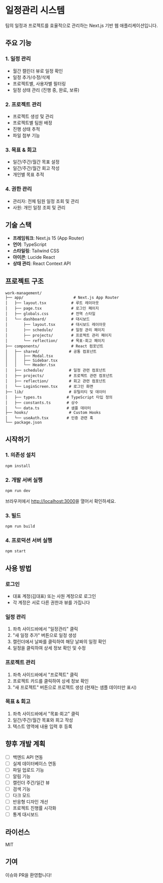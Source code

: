 # 일정관리 시스템

팀의 일정과 프로젝트를 효율적으로 관리하는 Next.js 기반 웹 애플리케이션입니다.

## 주요 기능

### 1. 일정 관리
- 월간 캘린더 뷰로 일정 확인
- 일정 추가/수정/삭제
- 프로젝트별, 사용자별 필터링
- 일정 상태 관리 (진행 중, 완료, 보류)

### 2. 프로젝트 관리
- 프로젝트 생성 및 관리
- 프로젝트별 팀원 배정
- 진행 상태 추적
- 파일 첨부 기능

### 3. 목표 & 회고
- 일간/주간/월간 목표 설정
- 일간/주간/월간 회고 작성
- 개인별 목표 추적

### 4. 권한 관리
- 관리자: 전체 팀원 일정 조회 및 관리
- 사원: 개인 일정 조회 및 관리

## 기술 스택

- **프레임워크**: Next.js 15 (App Router)
- **언어**: TypeScript
- **스타일링**: Tailwind CSS
- **아이콘**: Lucide React
- **상태 관리**: React Context API

## 프로젝트 구조

```
work-management/
├── app/                      # Next.js App Router
│   ├── layout.tsx           # 루트 레이아웃
│   ├── page.tsx             # 로그인 페이지
│   ├── globals.css          # 전역 스타일
│   └── dashboard/           # 대시보드
│       ├── layout.tsx       # 대시보드 레이아웃
│       ├── schedule/        # 일정 관리 페이지
│       ├── projects/        # 프로젝트 관리 페이지
│       └── reflection/      # 목표·회고 페이지
├── components/              # React 컴포넌트
│   ├── shared/             # 공통 컴포넌트
│   │   ├── Modal.tsx
│   │   ├── Sidebar.tsx
│   │   └── Header.tsx
│   ├── schedule/           # 일정 관련 컴포넌트
│   ├── projects/           # 프로젝트 관련 컴포넌트
│   ├── reflection/         # 회고 관련 컴포넌트
│   └── LoginScreen.tsx     # 로그인 화면
├── lib/                    # 유틸리티 및 데이터
│   ├── types.ts           # TypeScript 타입 정의
│   ├── constants.ts       # 상수
│   └── data.ts            # 샘플 데이터
├── hooks/                  # Custom Hooks
│   └── useAuth.tsx        # 인증 관련 훅
└── package.json

```

## 시작하기

### 1. 의존성 설치

```bash
npm install
```

### 2. 개발 서버 실행

```bash
npm run dev
```

브라우저에서 [http://localhost:3000](http://localhost:3000)을 열어서 확인하세요.

### 3. 빌드

```bash
npm run build
```

### 4. 프로덕션 서버 실행

```bash
npm start
```

## 사용 방법

### 로그인
- 대표 계정(김대표) 또는 사원 계정으로 로그인
- 각 계정은 서로 다른 권한과 뷰를 가집니다

### 일정 관리
1. 좌측 사이드바에서 "일정관리" 클릭
2. "새 일정 추가" 버튼으로 일정 생성
3. 캘린더에서 날짜를 클릭하여 해당 날짜의 일정 확인
4. 일정을 클릭하여 상세 정보 확인 및 수정

### 프로젝트 관리
1. 좌측 사이드바에서 "프로젝트" 클릭
2. 프로젝트 카드를 클릭하여 상세 정보 확인
3. "새 프로젝트" 버튼으로 프로젝트 생성 (현재는 샘플 데이터만 표시)

### 목표 & 회고
1. 좌측 사이드바에서 "목표·회고" 클릭
2. 일간/주간/월간 목표와 회고 작성
3. 텍스트 영역에 내용 입력 후 등록

## 향후 개발 계획

- [ ] 백엔드 API 연동
- [ ] 실제 데이터베이스 연동
- [ ] 파일 업로드 기능
- [ ] 알림 기능
- [ ] 캘린더 주간/일간 뷰
- [ ] 검색 기능
- [ ] 다크 모드
- [ ] 반응형 디자인 개선
- [ ] 프로젝트 진행률 시각화
- [ ] 통계 대시보드

## 라이선스

MIT

## 기여

이슈와 PR을 환영합니다!

